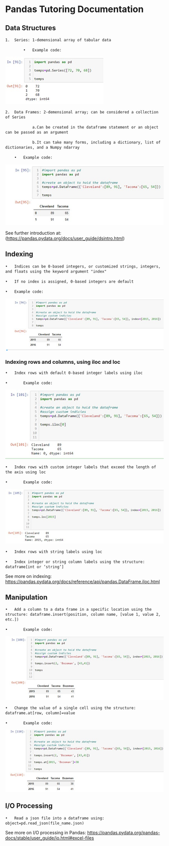 
# Pandas Tutoring Documentation 

## Data Structures 

    1.	Series: 1-demensional array of tabular data
    
            •   Example code:
![Series Image.io](/Pandas_tutoring_project/images/Picture1.jpg "Series image")

 
    2.	Data Frames: 2-demensional array; can be considered a collection of Series 
    
                a.Can be created in the dataframe statement or an object can be passed as an argument
                
                b.It can take many forms, including a dictionary, list of dictionaries, and a Numpy ndarray 
 
        •   Example code:
 ![Data Frame Image.io](/Pandas_tutoring_project/images/Picture2.jpg "Data Frame Image")
 
 See further introduction at: (https://pandas.pydata.org/docs/user_guide/dsintro.html)
## Indexing
    •   Indices can be 0-based integers, or customized strings, integers, and floats using the keyword argument "index"
    
    •   If no index is assigned, 0-based integers are default
    
    •   Example code:
![Customizing Indicies Image.io](/Pandas_tutoring_project/images/Picture3.jpg "Custom Indexing")

### Indexing rows and columns, using iloc and loc 
    •	Index rows with default 0-based integer labels using iloc 
    
    •       Example code:
    
![Index with iloc.io](/Pandas_tutoring_project/images/Picture4.jpg "iloc indexing")


    •	Index rows with custom integer labels that exceed the length of the axis using loc
    
    •       Example code:
    
![Index with loc.io](/Pandas_tutoring_project/images/Picture5.jpg "loc indexing")


    •	Index rows with string labels using loc
    
    •	Index integer or string column labels using the structure: dataframe[int or ‘string’]
    
 See more on indexing: https://pandas.pydata.org/docs/reference/api/pandas.DataFrame.iloc.html

## Manipulation 
    •	Add a column to a data frame in a specific location using the structure: dataframe.insert(position, column name, [value 1, value 2, etc.])
    
    •       Example code:
![Add Column.io](/Pandas_tutoring_project/images/Picture6.jpg "Adding a column")


    •	Change the value of a single cell using the structure: dataframe.at[row, column]=value 
    
    •       Example code:
![Value Changing.io](/Pandas_tutoring_project/images/Picture7.jpg "Value Changing")


## I/O Processing 
    •	Read a json file into a dataframe using: object=pd.read_json(file_name.json)
    
See more on I/O processing in Pandas: https://pandas.pydata.org/pandas-docs/stable/user_guide/io.html#excel-files
